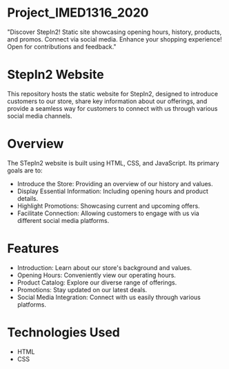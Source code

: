 # Project_IMED1316_2020
"Discover StepIn2! Static site showcasing opening hours, history, products, and promos. Connect via social media. Enhance your shopping experience! Open for contributions and feedback."
# StepIn2 Website
This repository hosts the static website for StepIn2, designed to introduce customers to our store, share key information about our offerings, and provide a seamless way for customers to connect with us through various social media channels.
# Overview
The STepIn2 website is built using HTML, CSS, and JavaScript. Its primary goals are to:
- Introduce the Store: Providing an overview of our history and values.
- Display Essential Information: Including opening hours and product details.
- Highlight Promotions: Showcasing current and upcoming offers.
- Facilitate Connection: Allowing customers to engage with us via different social media platforms.
# Features
* Introduction: Learn about our store's background and values.
* Opening Hours: Conveniently view our operating hours.
* Product Catalog: Explore our diverse range of offerings.
* Promotions: Stay updated on our latest deals.
* Social Media Integration: Connect with us easily through various platforms.
# Technologies Used
* HTML
* CSS
